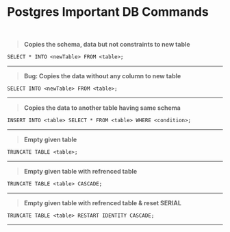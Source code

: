 # **Postgres Important DB Commands**
<br>

> **Copies the schema, data but not constraints to new table**

	SELECT * INTO <newTable> FROM <table>;
---
> **Bug: Copies the data without any column to new table**

	SELECT INTO <newTable> FROM <table>;
---
> **Copies the data to another table having same schema**

	INSERT INTO <table> SELECT * FROM <table> WHERE <condition>;
---
> **Empty given table**

	TRUNCATE TABLE <table>;
---
> **Empty given table with refrenced table**

	TRUNCATE TABLE <table> CASCADE; 
---
> **Empty given table with refrenced table & reset SERIAL**

	TRUNCATE TABLE <table> RESTART IDENTITY CASCADE;
---